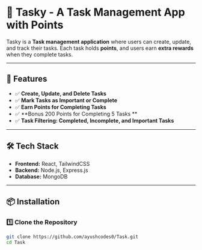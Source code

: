 # 📌 Tasky - A Task Management App with Points

Tasky is a **Task management application** where users can create, update, and track their tasks. Each task holds **points**, and users earn **extra rewards** when they complete tasks.

---

## 🌟 Features
- ✅ **Create, Update, and Delete Tasks**
- ✅ **Mark Tasks as Important or Complete**
- ✅ **Earn Points for Completing Tasks**
- ✅ **Bonus 200 Points for Completing 5 Tasks **
- ✅ **Task Filtering: Completed, Incomplete, and Important Tasks**

---

## 🛠️ Tech Stack
- **Frontend:** React, TailwindCSS  
- **Backend:** Node.js, Express.js  
- **Database:** MongoDB  

---

## 📦 Installation
### 1️⃣ Clone the Repository
```sh
git clone https://github.com/ayushcodes0/Task.git
cd Task
